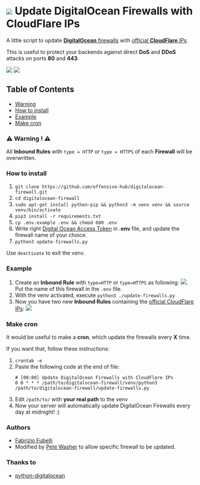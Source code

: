 # ![](https://cloud.digitalocean.com/favicon.png) Update DigitalOcean Firewalls with CloudFlare IPs

A little script to update [**DigitalOcean** firewalls](https://cloud.digitalocean.com/networking/firewalls) with [official **CloudFlare** IPs](https://www.cloudflare.com/ips).

This is useful to protect your backends against direct **DoS** and **DDoS** attacks on ports **80** and **443**.

![](https://upload.wikimedia.org/wikipedia/commons/thumb/f/ff/DigitalOcean_logo.svg/150px-DigitalOcean_logo.svg.png)
![](https://upload.wikimedia.org/wikipedia/en/thumb/3/37/Cloudflare-logo-vector.svg/1280px-Cloudflare-logo-vector.svg.png)

## Table of Contents

- [Warning](#-warning-)
- [How to install](#how-to-install)
- [Example](#example)
- [Make cron](#make-cron)

### :warning: Warning ! :warning:

All **Inbound Rules** with `type = HTTP` or `type = HTTPS` of each **Firewall**  will be overwritten.


### How to install

 1) `git clone https://github.com/offensive-hub/digitalocean-firewall.git`
 2) `cd digitalocean-firewall`
 3) `sudo apt-get install python-pip && python3 -m venv venv && source venv/bin/activate`
 4) `pip3 install -r requirements.txt`
 5) `cp .env.example .env && chmod 600 .env`
 6) Write right [Digital Ocean Access Token](https://www.digitalocean.com/docs/apis-clis/api/create-personal-access-token/) in **.env** file, and update the firewall name of your choice. 
 7) `python3 update-firewalls.py`

 Use `deactivate` to exit the venv.

### Example

 1) Create an **Inbound Rule** with `type=HTTP` or `type=HTTPS` as following:
    ![](https://raw.githubusercontent.com/petewasher/digitalocean-firewall-cloudflare-sync/master/resources/cloudflare_ips_empty.jpg). Put the name of this firewall in the `.env` file.
 2) With the venv activated, execute `python3 ./update-firewalls.py`
 3) Now you have two new **Inbound Rules** containing the [official CloudFlare IPs](https://www.cloudflare.com/ips/):
    ![](https://raw.githubusercontent.com/petewasher/digitalocean-firewall-cloudflare-sync/master/resources/cloudflare_ips_done.jpg)

### Make cron

It would be useful to make a **cron**, which update the firewalls every **X** time.

If you want that, follow these instructions:

 1) `crontab -e`
 2) Paste the following code at the end of file:
    ```
    # [00:00] Update DigitalOcean Firewalls with CloudFlare IPs
    0 0 * * * /path/to/digitalocean-firewall/venv/python3 /path/to/digitalocean-firewall/update-firewalls.py
    ```
 3) Edit `/path/to/` with **your real path** to the venv
 4) Now your server will automatically update DigitalOcean Firewalls every day at midnight! :)


### Authors

* [Fabrizio Fubelli](https://fabrizio.fubelli.org)
* Modified by [Pete Washer](https://cyclick-development.co.uk) to allow specific firewall to be updated.

### Thanks to

* [python-digitalocean](https://github.com/koalalorenzo/python-digitalocean)

